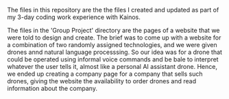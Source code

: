 The files in this repository are the the files I created and updated as part of my 3-day coding work experience with Kainos. 

The files in the 'Group Project' directory are the pages of a website that we were told to design and create. 
The brief was to come up with a website for a combination of two randomly assigned technologies, and we were given drones annd natural language processsing. So our idea was for a drone that could be operated using informal voice commands and be bale to interpret whatever the user tells it, almost like a personal AI assistant drone. Hence, we ended up creating a company page for a company that sells such drones, giving the website the availability to order drones and read information about the company.
